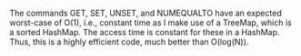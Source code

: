 The commands GET, SET, UNSET, and NUMEQUALTO have an expected worst-case of O(1), i.e., constant time as I make use of a TreeMap, which is a sorted HashMap. The access time is constant for these in a HashMap. Thus, this is a highly efficient code, much better than O(log(N)).